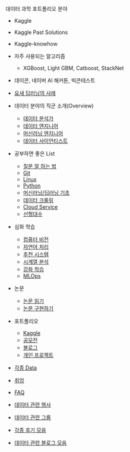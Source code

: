 



데이터 과학 포트폴리오 분야

- Kaggle

- Kaggle Past Solutions

- Kaggle-knowhow

- 자주 사용되는 알고리즘

  - XGBoost, Light GBM, Catboost, StackNet

- 데이콘, 네이버 AI 해커톤, 빅콘테스트

  

- [요새 딥러닝의 사례](https://github.com/Team-Neighborhood/I-want-to-study-Data-Science/wiki/요새-딥러닝-사례)
- 데이터 분야의 직군 소개(Overview)
  - [데이터 분석가](https://github.com/Team-Neighborhood/I-want-to-study-Data-Science/wiki/데이터-분석가)
  - [데이터 엔지니어](https://github.com/Team-Neighborhood/I-want-to-study-Data-Science/wiki/데이터-엔지니어)
  - [머신러닝 엔지니어](https://github.com/Team-Neighborhood/I-want-to-study-Data-Science/wiki/머신러닝-엔지니어)
  - [데이터 사이언티스트](https://github.com/Team-Neighborhood/I-want-to-study-Data-Science/wiki/데이터-사이언티스트)
- 공부하면 좋은 List
  - [질문 잘 하는 법](https://github.com/Team-Neighborhood/I-want-to-study-Data-Science/wiki/공부하면-좋은-List/#질문-잘-하는-법)
  - [Git](https://github.com/Team-Neighborhood/I-want-to-study-Data-Science/wiki/공부하면-좋은-List#git)
  - [Linux](https://github.com/Team-Neighborhood/I-want-to-study-Data-Science/wiki/공부하면-좋은-List#linux)
  - [Python](https://github.com/Team-Neighborhood/I-want-to-study-Data-Science/wiki/공부하면-좋은-List#python)
  - [머신러닝/딥러닝 기초](https://github.com/Team-Neighborhood/I-want-to-study-Data-Science/wiki/공부하면-좋은-List#머신러닝-딥러닝-기초)
  - [데이터 크롤링](https://github.com/Team-Neighborhood/I-want-to-study-Data-Science/wiki/공부하면-좋은-List#데이터-크롤링)
  - [Cloud Service](https://github.com/Team-Neighborhood/I-want-to-study-Data-Science/wiki/공부하면-좋은-List#cloud-service)
  - [선형대수](https://github.com/Team-Neighborhood/I-want-to-study-Data-Science/wiki/공부하면-좋은-List#선형대수)
- 심화 학습
  - [컴퓨터 비전](https://github.com/Team-Neighborhood/I-want-to-study-Data-Science/wiki/컴퓨터-비전)
  - [자연어 처리](https://github.com/Team-Neighborhood/I-want-to-study-Data-Science/wiki/자연어-처리)
  - [추천 시스템](https://github.com/Team-Neighborhood/I-want-to-study-Data-Science/wiki/추천-시스템)
  - [시계열 분석](https://github.com/Team-Neighborhood/I-want-to-study-Data-Science/wiki/시계열-분석)
  - [강화 학습](https://github.com/Team-Neighborhood/I-want-to-study-Data-Science/wiki/강화-학습)
  - [MLOps](https://github.com/Team-Neighborhood/I-want-to-study-Data-Science/wiki/MLOps)
- 논문
  - [논문 읽기](https://github.com/Team-Neighborhood/I-want-to-study-Data-Science/wiki/논문-읽기)
  - [논문 구현하기](https://github.com/Team-Neighborhood/I-want-to-study-Data-Science/wiki/논문-구현하기)
- 포트폴리오
  - [Kaggle](https://github.com/Team-Neighborhood/I-want-to-study-Data-Science/wiki/포트폴리오#kaggle)
  - [공모전](https://github.com/Team-Neighborhood/I-want-to-study-Data-Science/wiki/포트폴리오#공모전)
  - [블로그](https://github.com/Team-Neighborhood/I-want-to-study-Data-Science/wiki/포트폴리오#블로그)
  - [개인 프로젝트](https://github.com/Team-Neighborhood/I-want-to-study-Data-Science/wiki/포트폴리오#개인-프로젝트)
- [각종 Data](https://github.com/Team-Neighborhood/I-want-to-study-Data-Science/wiki/데이터)
- [취업](https://github.com/Team-Neighborhood/I-want-to-study-Data-Science/wiki/취업)
- [FAQ](https://github.com/Team-Neighborhood/I-want-to-study-Data-Science/wiki/FAQ)
- [데이터 관련 행사](https://github.com/Team-Neighborhood/I-want-to-study-Data-Science/wiki/데이터-관련-행사)
- [데이터 관련 그룹](https://github.com/Team-Neighborhood/I-want-to-study-Data-Science/wiki/데이터-관련-그룹)
- [각종 후기 모음](https://github.com/Team-Neighborhood/I-want-to-study-Data-Science/wiki/각종-후기-모음)
- [데이터 관련 블로그 모음](https://github.com/Team-Neighborhood/I-want-to-study-Data-Science/wiki/블로그)